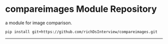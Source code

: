 compareimages Module Repository
========================

a module for image comparison.

    pip install git+https://github.com/richDsInterview/compareimages.git

---------------


